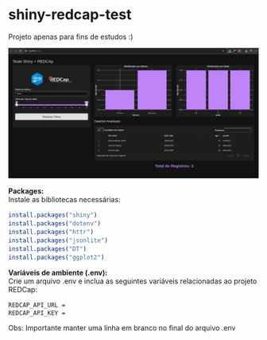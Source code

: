 # shiny-redcap-test
Projeto apenas para fins de estudos :)

![Print](www/assets/images/print1.jpeg)

**Packages:**<br>
Instale as bibliotecas necessárias:

```r
install.packages("shiny")
install.packages("dotenv")
install.packages("httr")
install.packages("jsonlite")
install.packages("DT")
install.packages("ggplot2")
```

**Variáveis de ambiente (.env):**<br>
Crie um arquivo .env e inclua as seguintes variáveis relacionadas ao projeto REDCap:

```env
REDCAP_API_URL = 
REDCAP_API_KEY = 

```

Obs: Importante manter uma linha em branco no final do arquivo .env
